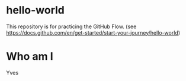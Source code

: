 # hello-world
This repository is for practicing the GitHub Flow.
(see https://docs.github.com/en/get-started/start-your-journey/hello-world)

# Who am I

Yves
